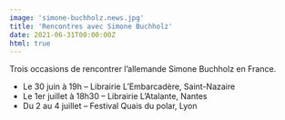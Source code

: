 ```yaml
---
image: 'simone-buchholz.news.jpg'
title: 'Rencontres avec Simone Buchholz'
date: 2021-06-31T00:00:00Z
html: true
---
```


<p>Trois occasions de rencontrer l’allemande Simone Buchholz en France.</p>
<ul>
  <li>Le 30 juin à 19h – Librairie L’Embarcadère, Saint-Nazaire</li>
  <li>Le 1er juillet à 18h30 – Librairie L’Atalante, Nantes</li>
  <li>Du 2 au 4 juillet – Festival Quais du polar, Lyon</li>
</ul>


